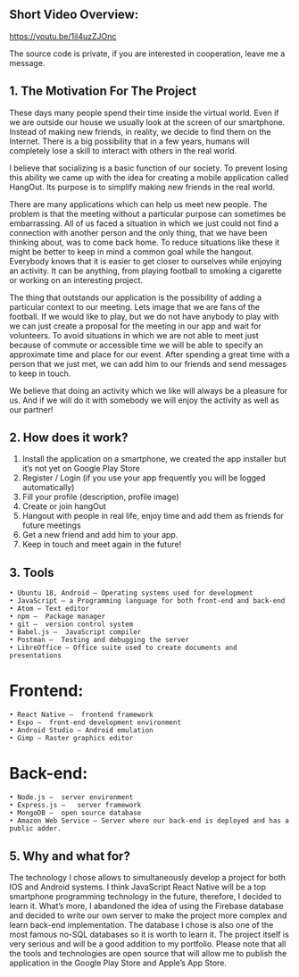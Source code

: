 ## Short Video Overview:
https://youtu.be/1il4uzZJOnc

The source code is private, if you are interested in cooperation, leave me a message.

## 1. The Motivation For The Project
These days many people spend their time inside the virtual world. Even if we are outside our house we usually 
look at the screen of our smartphone. Instead of making new friends, in reality, we decide to find them on the Internet. 
There is a big possibility that in a few years, humans will completely lose a skill to interact with others in the 
real world. 

I believe that socializing is a basic function of our society. To prevent losing this ability we came up with the idea
for creating a mobile application called HangOut. Its purpose is to simplify making new friends in the real world. 

There are many applications which can help us meet new people. The problem is that the meeting without a particular purpose 
can sometimes be embarrassing. All of us faced a situation in which we just could not find a connection with another person 
and the only thing, that we have been thinking about, was to come back home. To reduce situations like these it might be 
better to keep in mind a common goal while the hangout. Everybody knows that it is easier to get closer to ourselves while 
enjoying an activity. It can be anything, from playing football to smoking a cigarette or working on an interesting project. 

The thing that outstands our application is the possibility of adding a particular context to our meeting. Lets image that 
we are fans of the football. If we would like to play, but we do not have anybody to play with we can just create a proposal 
for the meeting in our app and wait for volunteers. To avoid situations in which we are not able to meet just because of 
commute or accessible time we will be able to specify an approximate time and place for our event. After spending a great 
time with a person that we just met, we can add him to our friends and send messages to keep in touch. 

We believe that doing an activity which we like will always be a pleasure for us. And if we will do it with somebody we 
will enjoy the activity as well as our partner!

## 2. How does it work?
1. Install the application on a smartphone, we created the app installer but it’s not yet on 	Google Play Store             
2. Register / Login (if you use your app frequently you will be logged automatically)
3. Fill your profile (description, profile image)
4. Create or join hangOut
5. Hangout with people in real life, enjoy time and add them as friends for future 	meetings
6. Get a new friend and add him to your app.
7. Keep in touch and meet again in the future! 

## 3. Tools
    • Ubuntu 18, Android – Operating systems used for development
    • JavaScript – a Programming language for both front-end and back-end
    • Atom – Text editor
    • npm –  Package manager
    • git –  version control system
    • Babel.js –  JavaScript compiler
    • Postman –  Testing and debugging the server
    • LibreOffice – Office suite used to create documents and presentations
# Frontend:
    • React Native –  frontend framework
    • Expo –  front-end development environment
    • Android Studio – Android emulation
    • Gimp – Raster graphics editor
# Back-end:
    • Node.js –  server environment
    • Express.js –   server framework
    • MongoDB –  open source database
    • Amazon Web Service – Server where our back-end is deployed and has a public adder.

## 5. Why and what for?
The technology I chose allows to simultaneously develop a project for both IOS and Android systems. I think JavaScript 
React Native will be a top smartphone programming technology in the future, therefore, I decided to learn it. 
What’s more, I abandoned the idea of using the Firebase database and decided to write our own server to make the project 
more complex and learn back-end implementation. The database I chose is also one of the most famous no-SQL databases 
so it is worth to learn it. The project itself is very serious and will be a good addition to my portfolio. 
Please note that all the tools and technologies are open source that will allow me to publish the application in the 
Google Play Store and Apple’s App Store. 
